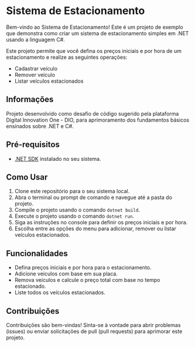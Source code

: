 # Sistema de Estacionamento

Bem-vindo ao Sistema de Estacionamento! Este é um projeto de exemplo que demonstra como criar um sistema de estacionamento simples em .NET usando a linguagem C#.

Este projeto permite que você defina os preços iniciais e por hora de um estacionamento e realize as seguintes operações:

- Cadastrar veículo
- Remover veículo
- Listar veículos estacionados

## Informações
Projeto desenvolvido como desafio de código sugerido pela plataforma Digital Innovation One - DIO, para aprimoramento dos fundamentos básicos ensinados sobre .NET e C#.

## Pré-requisitos

- [.NET SDK](https://dotnet.microsoft.com/download) instalado no seu sistema.

## Como Usar

1. Clone este repositório para o seu sistema local.
2. Abra o terminal ou prompt de comando e navegue até a pasta do projeto.
3. Compile o projeto usando o comando `dotnet build`.
4. Execute o projeto usando o comando `dotnet run`.
5. Siga as instruções no console para definir os preços iniciais e por hora.
6. Escolha entre as opções do menu para adicionar, remover ou listar veículos estacionados.

## Funcionalidades

- Defina preços iniciais e por hora para o estacionamento.
- Adicione veículos com base em sua placa.
- Remova veículos e calcule o preço total com base no tempo estacionado.
- Liste todos os veículos estacionados.

## Contribuições

Contribuições são bem-vindas! Sinta-se à vontade para abrir problemas (issues) ou enviar solicitações de pull (pull requests) para aprimorar este projeto.